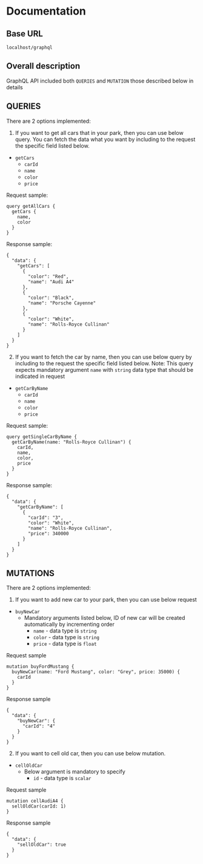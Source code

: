 # Documentation

## Base URL
`localhost/graphql`


## Overall description
GraphQL API included both `QUERIES` and `MUTATION` those described below in details

## QUERIES
There are 2 options implemented:

1. If you want to get all cars that in your park, then you can use below query. 
You can fetch the data what you want by including to the request the specific field listed below. 
* `getCars`
  * `carId`
  * `name`
  * `color`
  * `price`

Request sample:
```
query getAllCars {
  getCars {
    name,
    color
  }
}
```

Response sample:
```
{
  "data": {
    "getCars": [
      {
        "color": "Red",
        "name": "Audi A4"
      },
      {
        "color": "Black",
        "name": "Porsche Cayenne"
      },
      {
        "color": "White",
        "name": "Rolls-Royce Cullinan"
      }
    ]
  }
}
```
  
2. If you want to fetch the car by name, then you can use below query by including to the request the specific field listed below. 
Note: This query expects mandatory argument `name` with `string` data type that should be indicated in request
* `getCarByName`
  * `carId`
  * `name`
  * `color`
  * `price`

Request sample:
```
query getSingleCarByName {
  getCarByName(name: "Rolls-Royce Cullinan") {
    carId,
    name,
    color,
    price
  }
}
```

Response sample:
```
{
  "data": {
    "getCarByName": [
      {
        "carId": "3",
        "color": "White",
        "name": "Rolls-Royce Cullinan",
        "price": 340000
      }
    ]
  }
}
```

## MUTATIONS
There are 2 options implemented:

1. If you want to add new car to your park, then you can use below request
* `buyNewCar`
  * Mandatory arguments listed below, ID of new car will be created automatically by incrementing order
    * `name` - data type is `string`
    * `color` - data type is `string`
    * `price` - data type is `float`

Request sample
```
mutation buyFordMustang {
  buyNewCar(name: "Ford Mustang", color: "Grey", price: 35000) {
    carId
  }
}
```

Response sample
```
{
  "data": {
    "buyNewCar": {
      "carId": "4"
    }
  }
}
```

2. If you want to cell old car, then you can use below mutation.
* `cellOldCar`
  * Below argument is mandatory to specify
    * `id` - data type is `scalar`

Request sample
```
mutation cellAudiA4 {
  sellOldCar(carId: 1)
}
```

Response sample
```
{
  "data": {
    "sellOldCar": true
  }
}
```